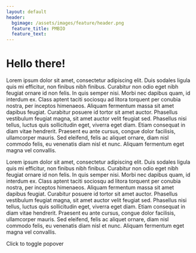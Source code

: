 ```yaml
---
layout: default
header:
  bgimage: /assets/images/feature/header.png
  feature_title: PMBIO
  feature_text:
---
```


<h1 class="text-primary">Hello there!</h1>
Lorem ipsum dolor sit amet, consectetur adipiscing elit. Duis sodales ligula quis mi efficitur, non finibus nibh finibus. Curabitur non odio eget nibh feugiat ornare id non felis. In quis semper nisi. Morbi nec dapibus quam, id interdum ex. Class aptent taciti sociosqu ad litora torquent per conubia nostra, per inceptos himenaeos. Aliquam fermentum massa sit amet dapibus feugiat. Curabitur posuere id tortor sit amet auctor. Phasellus vestibulum feugiat magna, sit amet auctor velit feugiat sed. Phasellus nisi tellus, luctus quis sollicitudin eget, viverra eget diam. Etiam consequat in diam vitae hendrerit. Praesent eu ante cursus, congue dolor facilisis, ullamcorper mauris. Sed eleifend, felis ac aliquet ornare, diam nisl commodo felis, eu venenatis diam nisl et nunc. Aliquam fermentum eget magna vel convallis.

Lorem ipsum dolor sit amet, consectetur adipiscing elit. Duis sodales ligula quis mi efficitur, non finibus nibh finibus. Curabitur non odio eget nibh feugiat ornare id non felis. In quis semper nisi. Morbi nec dapibus quam, id interdum ex. Class aptent taciti sociosqu ad litora torquent per conubia nostra, per inceptos himenaeos. Aliquam fermentum massa sit amet dapibus feugiat. Curabitur posuere id tortor sit amet auctor. Phasellus vestibulum feugiat magna, sit amet auctor velit feugiat sed. Phasellus nisi tellus, luctus quis sollicitudin eget, viverra eget diam. Etiam consequat in diam vitae hendrerit. Praesent eu ante cursus, congue dolor facilisis, ullamcorper mauris. Sed eleifend, felis ac aliquet ornare, diam nisl commodo felis, eu venenatis diam nisl et nunc. Aliquam fermentum eget magna vel convallis.
<i class="fas fa-thumbs-up fa-2x"></i>
<i class="fab fa-creative-commons fa-2x"></i>

<span data-toggle="popover" title="Popover title" data-content="And here's some amazing content. It's very engaging. Right?">Click to toggle popover</span>
